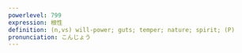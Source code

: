 ```yaml
---
powerlevel: 799
expression: 根性
definition: (n,vs) will-power; guts; temper; nature; spirit; (P)
pronunciation: こんじょう
---
```

